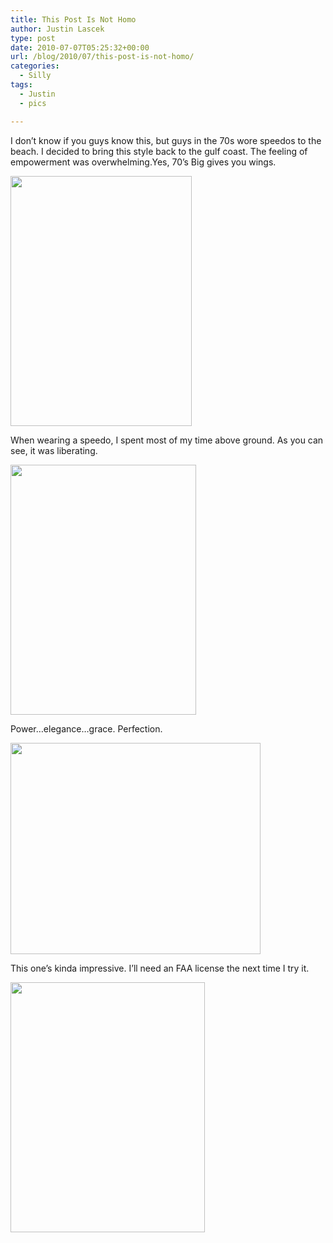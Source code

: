 ```yaml
---
title: This Post Is Not Homo
author: Justin Lascek
type: post
date: 2010-07-07T05:25:32+00:00
url: /blog/2010/07/this-post-is-not-homo/
categories:
  - Silly
tags:
  - Justin
  - pics

---
```

I don&#8217;t know if you guys know this, but guys in the 70s wore speedos to the beach. I decided to bring this style back to the gulf coast. The feeling of empowerment was overwhelming.Yes, 70&#8217;s Big gives you wings.
  

  
[<img data-attachment-id="2127" data-permalink="/blog/2010/07/this-post-is-not-homo/superherojump/" data-orig-file="/2010/07/superherojump.jpg" data-orig-size="1804,2484" data-comments-opened="1" data-image-meta="{&quot;aperture&quot;:&quot;5.6&quot;,&quot;credit&quot;:&quot;&quot;,&quot;camera&quot;:&quot;NIKON D60&quot;,&quot;caption&quot;:&quot;&quot;,&quot;created_timestamp&quot;:&quot;1278293807&quot;,&quot;copyright&quot;:&quot;&quot;,&quot;focal_length&quot;:&quot;55&quot;,&quot;iso&quot;:&quot;100&quot;,&quot;shutter_speed&quot;:&quot;0.008&quot;,&quot;title&quot;:&quot;&quot;}" data-image-title="superherojump" data-image-description="" data-medium-file="/2010/07/superherojump-290x400.jpg" data-large-file="/2010/07/superherojump-743x1024.jpg" src="/2010/07/superherojump-290x400.jpg" alt="" title="superherojump" width="290" height="400" class="aligncenter size-medium wp-image-2127" srcset="/2010/07/superherojump-290x400.jpg 290w, /2010/07/superherojump-743x1024.jpg 743w" sizes="(max-width: 290px) 100vw, 290px" />][1]
  

  
When wearing a speedo, I spent most of my time above ground. As you can see, it was liberating.
  

  
[<img data-attachment-id="2134" data-permalink="/blog/2010/07/this-post-is-not-homo/lords-a-leapin-101/" data-orig-file="/2010/07/Lords-a-Leapin-101.jpg" data-orig-size="598,804" data-comments-opened="1" data-image-meta="{&quot;aperture&quot;:&quot;6.3&quot;,&quot;credit&quot;:&quot;&quot;,&quot;camera&quot;:&quot;NIKON D60&quot;,&quot;caption&quot;:&quot;&quot;,&quot;created_timestamp&quot;:&quot;1278292209&quot;,&quot;copyright&quot;:&quot;&quot;,&quot;focal_length&quot;:&quot;55&quot;,&quot;iso&quot;:&quot;100&quot;,&quot;shutter_speed&quot;:&quot;0.00625&quot;,&quot;title&quot;:&quot;&quot;}" data-image-title="Lords a Leapin&#8217; 101" data-image-description="" data-medium-file="/2010/07/Lords-a-Leapin-101-297x400.jpg" data-large-file="/2010/07/Lords-a-Leapin-101.jpg" src="/2010/07/Lords-a-Leapin-101-297x400.jpg" alt="" title="Lords a Leapin&#039; 101" width="297" height="400" class="aligncenter size-medium wp-image-2134" srcset="/2010/07/Lords-a-Leapin-101-297x400.jpg 297w, /2010/07/Lords-a-Leapin-101.jpg 598w" sizes="(max-width: 297px) 100vw, 297px" />][2]
  

  
Power&#8230;elegance&#8230;grace. Perfection.
  

  
[<img data-attachment-id="2135" data-permalink="/blog/2010/07/this-post-is-not-homo/lords-a-leapin-140/" data-orig-file="/2010/07/Lords-a-Leapin-140.jpg" data-orig-size="1045,885" data-comments-opened="1" data-image-meta="{&quot;aperture&quot;:&quot;5.6&quot;,&quot;credit&quot;:&quot;&quot;,&quot;camera&quot;:&quot;NIKON D60&quot;,&quot;caption&quot;:&quot;&quot;,&quot;created_timestamp&quot;:&quot;1278293528&quot;,&quot;copyright&quot;:&quot;&quot;,&quot;focal_length&quot;:&quot;55&quot;,&quot;iso&quot;:&quot;100&quot;,&quot;shutter_speed&quot;:&quot;0.008&quot;,&quot;title&quot;:&quot;&quot;}" data-image-title="Lords a Leapin&#8217; 140" data-image-description="" data-medium-file="/2010/07/Lords-a-Leapin-140-400x338.jpg" data-large-file="/2010/07/Lords-a-Leapin-140-1024x867.jpg" src="/2010/07/Lords-a-Leapin-140-400x338.jpg" alt="" title="Lords a Leapin&#039; 140" width="400" height="338" class="aligncenter size-medium wp-image-2135" srcset="/2010/07/Lords-a-Leapin-140-400x338.jpg 400w, /2010/07/Lords-a-Leapin-140-1024x867.jpg 1024w, /2010/07/Lords-a-Leapin-140.jpg 1045w" sizes="(max-width: 400px) 100vw, 400px" />][3]
  

  
This one&#8217;s kinda impressive. I&#8217;ll need an FAA license the next time I try it.
  

  
[<img data-attachment-id="2136" data-permalink="/blog/2010/07/this-post-is-not-homo/lords-a-leapin-144/" data-orig-file="/2010/07/Lords-a-Leapin-144.jpg" data-orig-size="714,918" data-comments-opened="1" data-image-meta="{&quot;aperture&quot;:&quot;6.3&quot;,&quot;credit&quot;:&quot;&quot;,&quot;camera&quot;:&quot;NIKON D60&quot;,&quot;caption&quot;:&quot;&quot;,&quot;created_timestamp&quot;:&quot;1278293579&quot;,&quot;copyright&quot;:&quot;&quot;,&quot;focal_length&quot;:&quot;55&quot;,&quot;iso&quot;:&quot;100&quot;,&quot;shutter_speed&quot;:&quot;0.008&quot;,&quot;title&quot;:&quot;&quot;}" data-image-title="Lords a Leapin&#8217; 144" data-image-description="" data-medium-file="/2010/07/Lords-a-Leapin-144-311x400.jpg" data-large-file="/2010/07/Lords-a-Leapin-144.jpg" src="/2010/07/Lords-a-Leapin-144-311x400.jpg" alt="" title="Lords a Leapin&#039; 144" width="311" height="400" class="aligncenter size-medium wp-image-2136" srcset="/2010/07/Lords-a-Leapin-144-311x400.jpg 311w, /2010/07/Lords-a-Leapin-144.jpg 714w" sizes="(max-width: 311px) 100vw, 311px" />][4]

 [1]: /2010/07/superherojump.jpg
 [2]: /2010/07/Lords-a-Leapin-101.jpg
 [3]: /2010/07/Lords-a-Leapin-140.jpg
 [4]: /2010/07/Lords-a-Leapin-144.jpg
